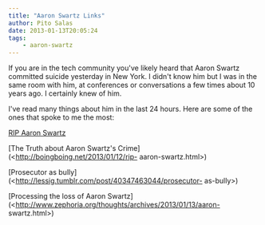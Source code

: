 ```yaml
---
title: "Aaron Swartz Links"
author: Pito Salas
date: 2013-01-13T20:05:24
tags:
    - aaron-swartz
---
```




If you are in the tech community you've likely heard that Aaron Swartz
committed suicide yesterday in New York. I didn't know him but I was in the
same room with him, at conferences or conversations a few times about 10 years
ago. I certainly knew of him.

I've read many things about him in the last 24 hours. Here are some of the
ones that spoke to me the most:

[RIP Aaron Swartz](<http://boingboing.net/2013/01/12/rip-aaron-swartz.html>)

[The Truth about Aaron Swartz's Crime](<http://boingboing.net/2013/01/12/rip-
aaron-swartz.html>)

[Prosecutor as bully](<http://lessig.tumblr.com/post/40347463044/prosecutor-
as-bully>)

[Processing the loss of Aaron
Swartz](<http://www.zephoria.org/thoughts/archives/2013/01/13/aaron-
swartz.html>)



